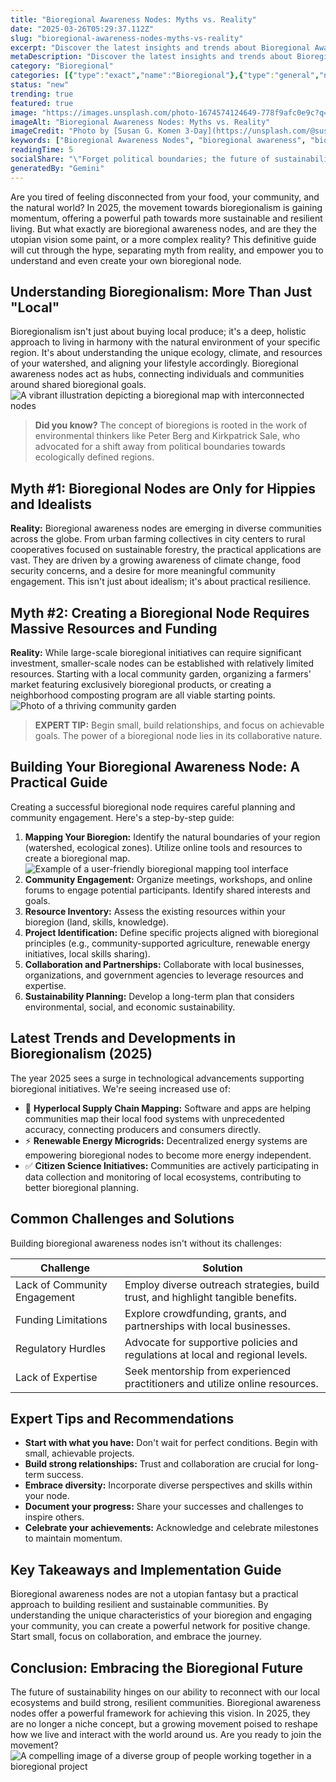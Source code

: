 ```yaml
---
title: "Bioregional Awareness Nodes: Myths vs. Reality"
date: "2025-03-26T05:29:37.112Z"
slug: "bioregional-awareness-nodes-myths-vs-reality"
excerpt: "Discover the latest insights and trends about Bioregional Awareness Nodes. This comprehensive guide covers everything you need to know about Bioregional Awareness Nodes in 2025."
metaDescription: "Discover the latest insights and trends about Bioregional Awareness Nodes. This comprehensive guide covers everything you need to know about Bioregional Aw..."
category: "Bioregional"
categories: [{"type":"exact","name":"Bioregional"},{"type":"general","name":"Community Development"},{"type":"medium","name":"Social Networks"},{"type":"specific","name":"Online Mapping"},{"type":"niche","name":"Hyperlocal Forums"}]
status: "new"
trending: true
featured: true
image: "https://images.unsplash.com/photo-1674574124649-778f9afc0e9c?q=85&w=1200&fit=max&fm=webp&auto=compress"
imageAlt: "Bioregional Awareness Nodes: Myths vs. Reality"
imageCredit: "Photo by [Susan G. Komen 3-Day](https://unsplash.com/@susangkomen3day) on Unsplash"
keywords: ["Bioregional Awareness Nodes", "bioregional awareness", "bioregionalism", "bioregional nodes", "local food systems", "sustainable community networks", "bioregional planning", "create bioregional node", "bioregional map", "buy local bioregional products"]
readingTime: 5
socialShare: "\"Forget political boundaries; the future of sustainability lies in bioregional awareness nodes.  Are you ready to reconnect with your ecosystem and build a more resilient community?\""
generatedBy: "Gemini"
---
```




Are you tired of feeling disconnected from your food, your community, and the natural world?  In 2025, the movement towards bioregionalism is gaining momentum, offering a powerful path towards more sustainable and resilient living.  But what exactly are bioregional awareness nodes, and are they the utopian vision some paint, or a more complex reality? This definitive guide will cut through the hype, separating myth from reality, and empower you to understand and even create your own bioregional node.

## Understanding Bioregionalism: More Than Just "Local"

Bioregionalism isn't just about buying local produce; it's a deep, holistic approach to living in harmony with the natural environment of your specific region.  It's about understanding the unique ecology, climate, and resources of your watershed, and aligning your lifestyle accordingly.  Bioregional awareness nodes act as hubs, connecting individuals and communities around shared bioregional goals. ![A vibrant illustration depicting a bioregional map with interconnected nodes](https://images.unsplash.com/photo-1674574124473-e91fdcabaefc?q=85&w=1200&fit=max&fm=webp&auto=compress)

> **Did you know?** The concept of bioregions is rooted in the work of environmental thinkers like Peter Berg and Kirkpatrick Sale, who advocated for a shift away from political boundaries towards ecologically defined regions.

## Myth #1: Bioregional Nodes are Only for Hippies and Idealists

**Reality:** Bioregional awareness nodes are emerging in diverse communities across the globe.  From urban farming collectives in city centers to rural cooperatives focused on sustainable forestry, the practical applications are vast.  They are driven by a growing awareness of climate change, food security concerns, and a desire for more meaningful community engagement.  This isn't just about idealism; it's about practical resilience.

## Myth #2: Creating a Bioregional Node Requires Massive Resources and Funding

**Reality:** While large-scale bioregional initiatives can require significant investment, smaller-scale nodes can be established with relatively limited resources.  Starting with a local community garden, organizing a farmers' market featuring exclusively bioregional products, or creating a neighborhood composting program are all viable starting points.  ![Photo of a thriving community garden](https://images.unsplash.com/photo-1674574124340-c00cc2dae99c?q=85&w=1200&fit=max&fm=webp&auto=compress)

> **EXPERT TIP:** Begin small, build relationships, and focus on achievable goals.  The power of a bioregional node lies in its collaborative nature.

## Building Your Bioregional Awareness Node: A Practical Guide

Creating a successful bioregional node requires careful planning and community engagement. Here's a step-by-step guide:

1. **Mapping Your Bioregion:** Identify the natural boundaries of your region (watershed, ecological zones). Utilize online tools and resources to create a bioregional map. ![Example of a user-friendly bioregional mapping tool interface](https://images.unsplash.com/photo-1674574124976-a56d9052c2f8?q=85&w=1200&fit=max&fm=webp&auto=compress)
2. **Community Engagement:** Organize meetings, workshops, and online forums to engage potential participants.  Identify shared interests and goals.
3. **Resource Inventory:** Assess the existing resources within your bioregion (land, skills, knowledge).
4. **Project Identification:** Define specific projects aligned with bioregional principles (e.g., community-supported agriculture, renewable energy initiatives, local skills sharing).
5. **Collaboration and Partnerships:**  Collaborate with local businesses, organizations, and government agencies to leverage resources and expertise.
6. **Sustainability Planning:** Develop a long-term plan that considers environmental, social, and economic sustainability.

##  Latest Trends and Developments in Bioregionalism (2025)

The year 2025 sees a surge in technological advancements supporting bioregional initiatives.  We're seeing increased use of:

* 🔑 **Hyperlocal Supply Chain Mapping:**  Software and apps are helping communities map their local food systems with unprecedented accuracy, connecting producers and consumers directly.
* ⚡ **Renewable Energy Microgrids:**  Decentralized energy systems are empowering bioregional nodes to become more energy independent.
* ✅ **Citizen Science Initiatives:**  Communities are actively participating in data collection and monitoring of local ecosystems, contributing to better bioregional planning.

## Common Challenges and Solutions

Building bioregional awareness nodes isn't without its challenges:

| Challenge                     | Solution                                                                         |
|------------------------------|---------------------------------------------------------------------------------|
| Lack of Community Engagement | Employ diverse outreach strategies, build trust, and highlight tangible benefits. |
| Funding Limitations           | Explore crowdfunding, grants, and partnerships with local businesses.             |
| Regulatory Hurdles            | Advocate for supportive policies and regulations at local and regional levels.     |
| Lack of Expertise             | Seek mentorship from experienced practitioners and utilize online resources.       |

## Expert Tips and Recommendations

*  **Start with what you have:** Don't wait for perfect conditions. Begin with small, achievable projects.
*  **Build strong relationships:** Trust and collaboration are crucial for long-term success.
*  **Embrace diversity:**  Incorporate diverse perspectives and skills within your node.
*  **Document your progress:** Share your successes and challenges to inspire others.
*  **Celebrate your achievements:** Acknowledge and celebrate milestones to maintain momentum.

## Key Takeaways and Implementation Guide

Bioregional awareness nodes are not a utopian fantasy but a practical approach to building resilient and sustainable communities.  By understanding the unique characteristics of your bioregion and engaging your community, you can create a powerful network for positive change.  Start small, focus on collaboration, and embrace the journey.

## Conclusion: Embracing the Bioregional Future

The future of sustainability hinges on our ability to reconnect with our local ecosystems and build strong, resilient communities. Bioregional awareness nodes offer a powerful framework for achieving this vision. In 2025, they are no longer a niche concept, but a growing movement poised to reshape how we live and interact with the world around us.  Are you ready to join the movement?  ![A compelling image of a diverse group of people working together in a bioregional project](https://images.unsplash.com/photo-1674574124649-778f9afc0e9c?q=85&w=1200&fit=max&fm=webp&auto=compress)

